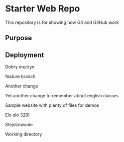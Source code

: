 # Starter Web Repo

This repository is for showing how Git and GitHub work

## Purpose

## Deployment

Dobry murzyn

feature branch

Another change

Yet another change to remember about english classes

Sample website with plenty of files for demos

Elo elo 320!

Stejdżowanie

Working directory